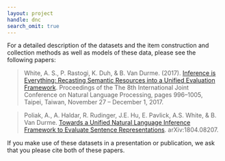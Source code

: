 ```yaml
---
layout: project
handle: dnc
search_omit: true
---
```


For a detailed description of the datasets and the item construction and collection methods as well as models of these data, please see the following papers:

> White, A. S., P. Rastogi, K. Duh, & B. Van Durme. (2017). [Inference is Everything: Recasting Semantic Resources into a Unified Evaluation Framework](http://aclweb.org/anthology/I/I17/I17-1100.pdf). Proceedings of the The 8th International Joint Conference on Natural Language Processing, pages 996–1005, Taipei, Taiwan, November 27 – December 1, 2017.

> Poliak, A., A. Haldar, R. Rudinger, J.E. Hu, E. Pavlick, A.S. White, & B. Van Durme. [Towards a Unified Natural Language Inference Framework to Evaluate Sentence Representations](https://arxiv.org/pdf/1804.08207.pdf). arXiv:1804.08207.

If you make use of these datasets in a presentation or publication, we ask that you please cite both of these papers.
